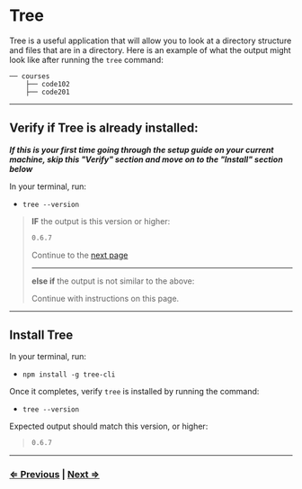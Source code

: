 # Tree

Tree is a useful application that will allow you to look at a directory structure and files that are in a directory. Here is an example of what the output might look like after running the `tree` command:

```text
── courses
    ├── code102
    ├── code201
```

---

## Verify if Tree is already installed:

**_If this is your first time going through the setup guide on your current machine, skip this "Verify" section and move on to the "Install" section below_**

In your terminal, run:

- `tree --version`

> **IF** the output is this version or higher:
>
> ```bash
> 0.6.7
> ```
>
> Continue to the [next page](./7-eslint.md)
>
> ---
> **else if** the output is not similar to the above:
>
> Continue with instructions on this page.

---

## Install Tree

In your terminal, run:

- `npm install -g tree-cli`

Once it completes, verify `tree` is installed by running the command:

- `tree --version`

Expected output should match this version, or higher:

> ```bash
> 0.6.7
> ```

---

### [⇐ Previous](./5-node.md) | [Next ⇒](./7-eslint.md)
